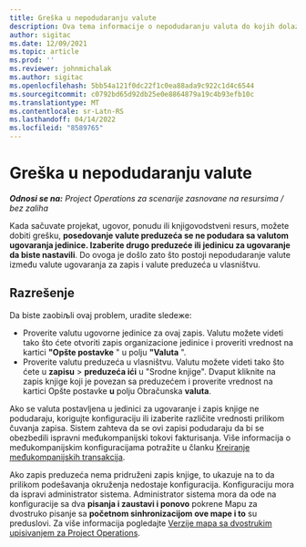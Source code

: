 ```yaml
---
title: Greška u nepodudaranju valute
description: Ova tema informacije o nepodudaranju valuta do kojih dolazi prilikom čuvanja određenih tipova zapisa.
author: sigitac
ms.date: 12/09/2021
ms.topic: article
ms.prod: ''
ms.reviewer: johnmichalak
ms.author: sigitac
ms.openlocfilehash: 5bb54a121f0dc22f1c0ea88ada9c922c1d4c6544
ms.sourcegitcommit: c0792bd65d92db25e0e8864879a19c4b93efb10c
ms.translationtype: MT
ms.contentlocale: sr-Latn-RS
ms.lasthandoff: 04/14/2022
ms.locfileid: "8589765"
---
```

# <a name="currency-mismatch-error"></a>Greška u nepodudaranju valute 

_**Odnosi se na:** Project Operations za scenarije zasnovane na resursima / bez zaliha_

Kada sačuvate projekat, ugovor, ponudu ili knjigovodstveni resurs, možete dobiti grešku, **posedovanje valute preduzeća se ne podudara sa valutom ugovaranja jedinice. Izaberite drugo preduzeće ili jedinicu za ugovaranje da biste nastavili**. Do ovoga je došlo zato što postoji nepodudaranje valute između valute ugovaranja za zapis i valute preduzeća u vlasništvu.


## <a name="resolution"></a>Razrešenje

Da biste zaobiљli ovaj problem, uradite sledeжe:
- Proverite valutu ugovorne jedinice za ovaj zapis. Valutu možete videti tako što ćete otvoriti zapis organizacione jedinice i proveriti vrednost na kartici **"Opšte postavke** " u polju **"Valuta** ".
- Proverite valutu preduzeća u vlasništvu. Valutu možete videti tako što ćete u **zapisu** > **preduzeća ići** u "Srodne knjige". Dvaput kliknite na zapis knjige koji je povezan sa preduzećem i proverite vrednost na kartici Opšte postavke **u** polju Obračunska **valuta**.

Ako se valuta postavljena u jedinici za ugovaranje i zapis knjige ne podudaraju, korigujte konfiguraciju ili izaberite različite vrednosti prilikom čuvanja zapisa. Sistem zahteva da se ovi zapisi podudaraju da bi se obezbedili ispravni međukompanijski tokovi fakturisanja. Više informacija o međukompanijskim konfiguracijama potražite u članku [Kreiranje međukompanijskih transakcija](../../project-accounting/create-intercompany-transactions.md).

Ako zapis preduzeća nema pridruženi zapis knjige, to ukazuje na to da prilikom podešavanja okruženja nedostaje konfiguracija. Konfiguraciju mora da ispravi administrator sistema. Administrator sistema mora da ode na konfiguracije sa dva **pisanja i zaustavi i ponovo** pokrene Mapu za dvostruko pisanje sa **početnom sinhronizacijom ove mape i to** su preduslovi. Za više informacija pogledajte [Verzije mapa sa dvostrukim upisivanjem za Project Operations](../../environment/resource-dual-write-maps.md).
